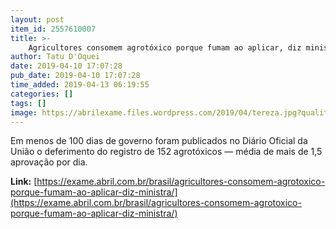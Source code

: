 ```yaml
---
layout: post
item_id: 2557610007
title: >-
    Agricultores consomem agrotóxico porque fumam ao aplicar, diz ministra
author: Tatu D'Oquei
date: 2019-04-10 17:07:28
pub_date: 2019-04-10 17:07:28
time_added: 2019-04-13 06:19:55
categories: []
tags: []
image: https://abrilexame.files.wordpress.com/2019/04/tereza.jpg?quality=70&strip=info&w=680&h=453&crop=1
---
```


Em menos de 100 dias de governo foram publicados no Diário Oficial da União o deferimento do registro de 152 agrotóxicos — média de mais de 1,5 aprovação por dia.

**Link:** [https://exame.abril.com.br/brasil/agricultores-consomem-agrotoxico-porque-fumam-ao-aplicar-diz-ministra/](https://exame.abril.com.br/brasil/agricultores-consomem-agrotoxico-porque-fumam-ao-aplicar-diz-ministra/)

